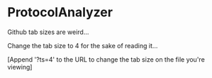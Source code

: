 # ProtocolAnalyzer
Github tab sizes are weird...

Change the tab size to 4 for the sake of reading it...

[Append '?ts=4' to the URL to change the tab size on the file you're viewing]
